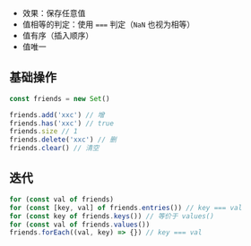 - 效果：保存任意值
- 值相等的判定：使用 `===` 判定（`NaN` 也视为相等）
- 值有序（插入顺序）
- 值唯一
## 基础操作
```js
const friends = new Set()

friends.add('xxc') // 增
friends.has('xxc') // true
friends.size // 1
friends.delete('xxc') // 删
friends.clear() // 清空
```
## 迭代
```js
for (const val of friends)
for (const [key, val] of friends.entries()) // key === val
for (const key of friends.keys()) // 等价于 values()
for (const val of friends.values())
friends.forEach((val, key) => {}) // key === val
```